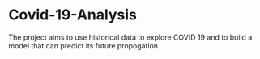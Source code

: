 # Covid-19-Analysis
The project aims to use  historical data to explore COVID 19 and to build a model that can predict its future propogation 
